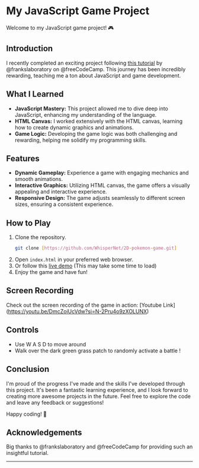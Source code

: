 # My JavaScript Game Project

Welcome to my JavaScript game project! 🎮

## Introduction
I recently completed an exciting project following [this tutorial](https://youtu.be/yP5DKzriqXA?si=AGWrnADC0AyAnBZf) by @frankslaboratory on @freeCodeCamp. This journey has been incredibly rewarding, teaching me a ton about JavaScript and game development. 

## What I Learned
- **JavaScript Mastery:** This project allowed me to dive deep into JavaScript, enhancing my understanding of the language.
- **HTML Canvas:** I worked extensively with the HTML canvas, learning how to create dynamic graphics and animations.
- **Game Logic:** Developing the game logic was both challenging and rewarding, helping me solidify my programming skills.

## Features
- **Dynamic Gameplay:** Experience a game with engaging mechanics and smooth animations.
- **Interactive Graphics:** Utilizing HTML canvas, the game offers a visually appealing and interactive experience.
- **Responsive Design:** The game adjusts seamlessly to different screen sizes, ensuring a consistent experience.

## How to Play
1. Clone the repository.
   ```bash
   git clone [https://github.com/WhisperNet/2D-pokemon-game.git]
   ```
2. Open `index.html` in your preferred web browser.
3. Or follow this [live demo](https://js-2d-pokemon-game.netlify.app/) (This may take some time to load)
4. Enjoy the game and have fun!

## Screen Recording
Check out the screen recording of the game in action:
[Youtube Link]
(https://youtu.be/DmcZoiUcVdw?si=N-2Pru4o9zXOLUNX)

## Controls 
- Use W A S D to move around 
- Walk over the dark green grass patch to randomly activate a battle !

## Conclusion
I'm proud of the progress I've made and the skills I've developed through this project. It's been a fantastic learning experience, and I look forward to creating more awesome projects in the future. Feel free to explore the code and leave any feedback or suggestions!

Happy coding! 🚀

## Acknowledgements
Big thanks to @frankslaboratory and @freeCodeCamp for providing such an insightful tutorial.

---
